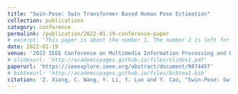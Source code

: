 ```yaml
---
title: "Swin-Pose: Swin Transformer Based Human Pose Estimation"
collection: publications
category: conference
permalink: /publication/2022-01-19-conference-paper
# excerpt: 'This paper is about the number 1. The number 2 is left for future work.'
date: 2022-01-19
venue: '2022 IEEE Conference on Multimedia Information Processing and Retrieval (MIPR)'
# slidesurl: 'http://academicpages.github.io/files/slides1.pdf'
paperurl: 'https://ieeexplore.ieee.org/abstract/document/9874457'
# bibtexurl: 'http://academicpages.github.io/files/bibtex1.bib'
citation: 'Z. Xiong, C. Wang, Y. Li, Y. Luo and Y. Cao, "Swin-Pose: Swin Transformer Based Human Pose Estimation," 2022 IEEE 5th International Conference on Multimedia Information Processing and Retrieval (MIPR), CA, USA, 2022, pp. 228-233, doi: 10.1109/MIPR54900.2022.00048. keywords: {Computer vision;Fuses;Computational modeling;Pose estimation;Computer architecture;Information processing;Transformers;Human Pose Estimation;Swin Trans-former;CNN;Feature Pyramid},'
---
```

